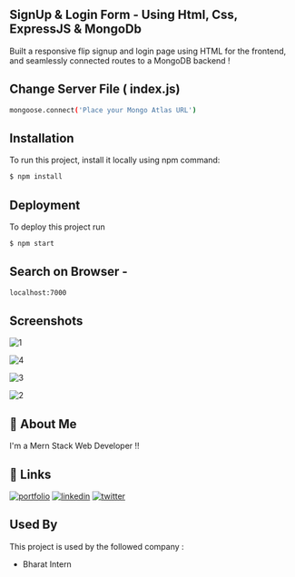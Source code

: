 
## SignUp & Login Form - Using Html, Css, ExpressJS & MongoDb


 Built a responsive flip signup and login page using HTML for the frontend, and seamlessly connected routes to a MongoDB backend !
 
## Change Server File ( index.js)

```bash
mongoose.connect('Place your Mongo Atlas URL')
```

## Installation

To run this project, install it locally using npm command:

```bash
$ npm install
```
    
## Deployment

To deploy this project run

```bash
$ npm start
```



## Search on Browser -

 ```bash
 localhost:7000
  ```

 
## Screenshots

![1](https://github.com/shrinivashunnur08/Registration_Form/assets/135942833/7d050340-4b26-461b-9019-7b708f115cf9)

![4](https://github.com/shrinivashunnur08/Registration_Form/assets/135942833/9bedf540-28d7-4240-a7e0-1ad3b8701e19)

![3](https://github.com/shrinivashunnur08/Registration_Form/assets/135942833/3ff2b0ad-b643-4032-9b1f-527ca32082e2)

![2](https://github.com/shrinivashunnur08/Registration_Form/assets/135942833/c72e108e-1600-459d-b17c-6b850b7e52b1)


## 🚀 About Me
I'm a Mern Stack Web Developer !!


## 🔗 Links
[![portfolio](https://img.shields.io/badge/my_portfolio-000?style=for-the-badge&logo=ko-fi&logoColor=white)](https://shriifolio.netlify.app/)
[![linkedin](https://img.shields.io/badge/linkedin-0A66C2?style=for-the-badge&logo=linkedin&logoColor=white)](https://www.linkedin.com/in/shrinivas-hunnur-b93347225/)
[![twitter](https://img.shields.io/badge/twitter-1DA1F2?style=for-the-badge&logo=twitter&logoColor=white)](https://twitter.com/Shriiii_07)


## Used By

This project is used by the followed company :

- Bharat Intern


